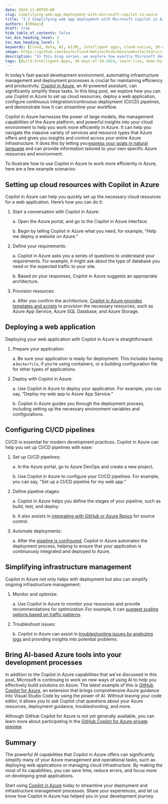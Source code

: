 ```yaml
---
date: 2024-11-08T09:00
slug: simplifying-web-app-deployment-with-microsoft-copilot-in-azure
title: "3.3 Simplifying web app deployment with Microsoft Copilot in Azure"
authors: [30days]
draft: true
hide_table_of_contents: false
toc_min_heading_level: 2
toc_max_heading_level: 3
keywords: [Cloud, Data, AI, AI/ML, intelligent apps, cloud-native, 30-days-2024, 30-days, enterprise apps, digital experiences, app modernization, serverless, ai apps]
image: https://github.com/Azure/Cloud-Native/blob/main/website/static/img/ogImage.png
description: "In this blog series, we explore how exactly Microsoft developer tools can improve DevEx." 
tags: [Build-Intelligent-Apps, 30-days-of-IA-2024, learn-live, demo-bytes, community-gallery, azure-kubernetes-service, azure-functions, azure-openai, azure-container-apps, azure-cosmos-db, github-copilot, github-codespaces, github-actions]
---
```


<head> 
  <meta property="og:url" content="https://azure.github.io/cloud-native/simplifying-web-app-deployment-with-microsoft-copilot-in-azure"/>
  <meta property="og:type" content="website"/>
  <meta property="og:title" content="**Build Intelligent Apps | AI Apps on Azure"/>
  <meta property="og:description" content="In this blog series, we explore how exactly Microsoft developer tools can improve DevEx."/>
  <meta property="og:image" content="https://github.com/Azure/Cloud-Native/blob/main/website/static/img/ogImage.png"/>
  <meta name="twitter:url" content="https://azure.github.io/Cloud-Native/simplifying-web-app-deployment-with-microsoft-copilot-in-azure" />
  <meta name="twitter:title" content="**Build Intelligent Apps | AI Apps on Azure" />
  <meta name="twitter:description" content="In this blog series, we explore how exactly Microsoft developer tools can improve DevEx." />
  <meta name="twitter:image" content="https://azure.github.io/Cloud-Native/img/ogImage.png" />
  <meta name="twitter:card" content="summary_large_image" />
  <meta name="twitter:creator" content="@devanshidiaries" />
  <link rel="canonical" href="https://azure.github.io/Cloud-Native/simplifying-web-app-deployment-with-microsoft-copilot-in-azure" />
</head>

<!-- End METADATA -->

In today’s fast-paced development environment, automating infrastructure management and deployment processes is crucial for maintaining efficiency and productivity. [Copilot in Azure](https://learn.microsoft.com/azure/copilot/overview?ocid=biafy25h1_30daysofia_webpage_azuremktg), an AI-powered assistant, can significantly simplify these tasks. In this blog post, we explore how you can use Copilot in Azure to set up cloud resources, deploy a web application, configure continuous integration/continuous deployment (CI/CD) pipelines, and demonstrate how it can streamline your workflow. 

Copilot in Azure harnesses the power of large models, the management capabilities of the Azure platform, and powerful insights into your cloud environment to help you work more efficiently in Azure. It can help you navigate the massive variety of services and resource types that Azure offers and gives you insights and control across your entire Azure infrastructure. It does this by letting you [express your goals in natural language](https://learn.microsoft.com/azure/copilot/write-effective-prompts?ocid=biafy25h1_30daysofia_webpage_azuremktg) and can provide information tailored to your own specific Azure resources and environment. 

To illustrate how to use Copilot in Azure to work more efficiently in Azure, here are a few example scenarios: 

## Setting up cloud resources with Copilot in Azure

Copilot in Azure can help you quickly set up the necessary cloud resources for a web application. Here’s how you can do it: 

1. Start a conversation with Copilot in Azure: 

    a. Open the Azure portal, and go to the Copilot in Azure interface. 

    b. Begin by telling Copilot in Azure what you need, for example, “Help me deploy a website on Azure.” 

2. Define your requirements: 

    a. Copilot in Azure asks you a series of questions to understand your requirements. For example, it might ask about the type of database you need or the expected traffic to your site. 

    b. Based on your responses, Copilot in Azure suggests an appropriate architecture. 

3. Provision resources: 

    a. After you confirm the architecture, [Copilot in Azure provides templates and scripts](https://learn.microsoft.com/azure/copilot/build-infrastructure-deploy-workloads?ocid=biafy25h1_30daysofia_webpage_azuremktg) to provision the necessary resources, such as Azure App Service, Azure SQL Database, and Azure Storage.  

## Deploying a web application

Deploying your web application with Copilot in Azure is straightforward: 

1. Prepare your application: 

    a. Be sure your application is ready for deployment. This includes having a ```Dockerfile```, if you’re using containers, or a building configuration file for other types of applications. 

2. Deploy with Copilot in Azure: 

    a. Use Copilot in Azure to deploy your application. For example, you can say, “Deploy my web app to Azure App Service.” 

    b. Copilot in Azure guides you through the deployment process, including setting up the necessary environment variables and configurations. 

## Configuring CI/CD pipelines

CI/CD is essential for modern development practices. Copilot in Azure can help you set up CI/CD pipelines with ease: 

1. Set up CI/CD pipelines: 

    a. In the Azure portal, go to Azure DevOps and create a new project. 

    b. Use Copilot in Azure to configure your CI/CD pipelines. For example, you can say, “Set up a CI/CD pipeline for my web app.” 

2. Define pipeline stages: 

    a. Copilot in Azure helps you define the stages of your pipeline, such as build, test, and deploy. 

    b. It also assists in [integrating with GitHub or Azure Repos](https://learn.microsoft.com/azure/devops/pipelines/architectures/devops-pipelines-baseline-architecture?view=azure-devops?ocid=biafy25h1_30daysofia_webpage_azuremktg) for source control. 

3. Automate deployments: 

    a. After the [pipeline is configured](https://opensource.microsoft.com/blog/2018/11/27/tutorial-azure-devops-setup-cicd-pipeline-kubernetes-docker-helm/?ocid=biafy25h1_30daysofia_webpage_azuremktg), Copilot in Azure automates the deployment process, helping to ensure that your application is continuously integrated and deployed to Azure. 

## Simplifying infrastructure management

Copilot in Azure not only helps with deployment but also can simplify ongoing infrastructure management: 

1. Monitor and optimize: 

    a. Use Copilot in Azure to monitor your resources and provide recommendations for optimization. For example, it can [suggest scaling options based on traffic patterns](https://learn.microsoft.com/azure/copilot/build-infrastructure-deploy-workloads?ocid=biafy25h1_30daysofia_webpage_azuremktg). 

2. Troubleshoot issues: 

    b. Copilot in Azure can assist in [troubleshooting issues by analyzing logs](https://learn.microsoft.com/microsoft-cloud/dev/copilot/overview?ocid=biafy25h1_30daysofia_webpage_azuremktg) and providing insights into potential problems. 

## Bring AI-based Azure tools into your development processes

In addition to the Copilot in Azure capabilities that we’ve discussed in this post, Microsoft is continuing to work on new ways of using AI to help you effectively build solutions on Azure. The latest example of this is [GitHub Copilot for Azure](https://techcommunity.microsoft.com/t5/microsoft-developer-community/introducing-github-copilot-for-azure-your-cloud-coding-companion/ba-p/4127644?ocid=biafy25h1_30daysofia_webpage_azuremktg), an extension that brings comprehensive Azure guidance into Visual Studio Code by using the power of AI. Without leaving your code editor, it allows you to ask Copilot chat questions about your Azure resources, deployment guidance, troubleshooting, and more.  

Although GitHub Copilot for Azure is not yet generally available, you can learn more about participating in the [GitHub Copilot for Azure private preview](https://microsoft.qualtrics.com/jfe/form/SV_4OCHtDpnNfB1Meq?ocid=biafy25h1_30daysofia_webpage_azuremktg). 

## Summary

The powerful AI capabilities that Copilot in Azure offers can significantly simplify many of your Azure management and operational tasks, such as deploying web applications or managing cloud infrastructure. By making the most of its capabilities, you can save time, reduce errors, and focus more on developing great applications. 

Start using [Copilot in Azure](https://azure.microsoft.com/products/copilot?ocid=biafy25h1_30daysofia_webpage_azuremktg) today to streamline your deployment and infrastructure management processes. Share your experiences, and let us know how Copilot in Azure has helped you in your development journey. 